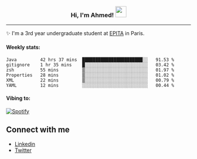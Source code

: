 <!-- Heading -->
<h3 align="center"> Hi, I'm Ahmed! <img src = "https://raw.githubusercontent.com/MartinHeinz/MartinHeinz/master/wave.gif" width = 30px></h3>

<!-- About section -->
---
✨ I'm a 3rd year undergraduate student at <a href="https://www.epita.fr/en/">EPITA</a> in Paris.

<h4 align ="left"> Weekly stats: </h4>

<!--START_SECTION:waka-->

```text
Java         42 hrs 37 mins  ███████████████████████░░   91.53 %
gitignore    1 hr 35 mins    █░░░░░░░░░░░░░░░░░░░░░░░░   03.42 %
zsh          55 mins         ▒░░░░░░░░░░░░░░░░░░░░░░░░   01.97 %
Properties   28 mins         ▒░░░░░░░░░░░░░░░░░░░░░░░░   01.02 %
XML          22 mins         ▒░░░░░░░░░░░░░░░░░░░░░░░░   00.79 %
YAML         12 mins         ░░░░░░░░░░░░░░░░░░░░░░░░░   00.44 %
```

<!--END_SECTION:waka-->

<!-- [![Ahmed's GitHub stats](https://github-readme-stats.vercel.app/api?username=ahmedhassayoune)](https://github.com/anuraghazra/github-readme-stats) -->

<h4 align ="left">Vibing to:</h4>

[![Spotify](https://novatorem-ten-lyart.vercel.app/api/spotify)](https://open.spotify.com/user/31knevkvll66tzc3gqtoi6ngjbre)

<!-- Connect section -->

## Connect with me
  * <a href="https://www.linkedin.com/in/ahmed-hassayoune-6a10ba251/">Linkedin</a>
  * <a href="https://twitter.com/Ahmedhassaaa">Twitter</a>

<!-- Connect section: END -->
